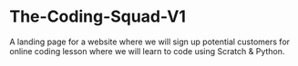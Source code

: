 # The-Coding-Squad-V1
A landing page for a website where we will sign up potential customers for online coding lesson where we will learn to code using Scratch &amp; Python.
